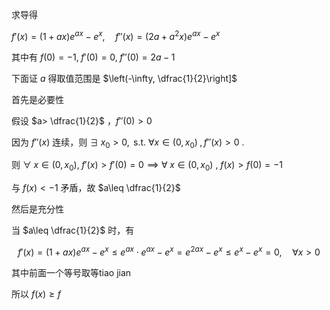 求导得

$f'(x)=(1+ax)e^{ax}-e^x,\quad f''(x)=(2a+a^{2}x)e^{ax}-e^{x}$

其中有 $f(0)=-1, \; f'(0)=0,\; f''(0)=2a-1$

下面证 $a$ 得取值范围是 $\left(-\infty, \dfrac{1}{2}\right]$

首先是必要性

假设 $a> \dfrac{1}{2}$ ，$f''(0)>0$

因为 $f''(x)$ 连续，则 $\exists\; x_{0} >0,\text{ s.t. }\forall x \in \left( 0,x_{0} \right) \;,f''(x)>0$ .

则 $\forall \;x\in \left( 0,x_{0} \right),\;f'(x)>f'(0)=0 \implies \forall \;x\in \left( 0,x_{0} \right)$ , $f(x)>f(0)=-1$ 

与 $f(x)<-1$ 矛盾，故 $a\leq \dfrac{1}{2}$

然后是充分性

当 $a\leq \dfrac{1}{2}$ 时，有

$$
f'(x)=(1+ax)e^{ax}-e^x\leq e^{ax}\cdot e^{ax}-e^{x}=e^{2ax}-e^{x}\leq e^{x}-e^{x}=0, \quad \forall x>0
$$

其中前面一个等号取等tiao jian

所以 $f(x)\geq f$